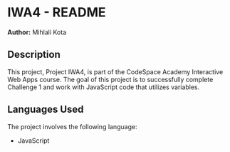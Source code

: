 # IWA4 - README

**Author:** Mihlali Kota

## Description

This project, Project IWA4, is part of the CodeSpace Academy Interactive Web Apps course. The goal of this project is to successfully complete Challenge 1 and work with JavaScript code that utilizes variables.

## Languages Used

The project involves the following language:

- JavaScript